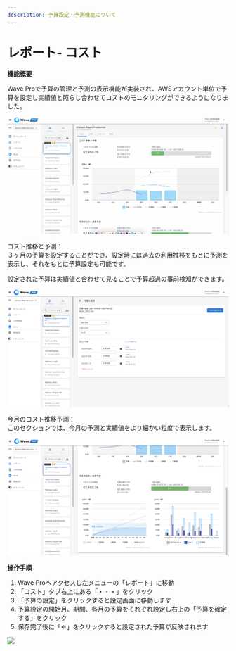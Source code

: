 ```yaml
---
description: 予算設定・予測機能について
---
```


# レポート- コスト

**機能概要**

Wave Proで予算の管理と予測の表示機能が実装され、AWSアカウント単位で予算を設定し実績値と照らし合わせてコストのモニタリングができるようになりました。

![](../../.gitbook/assets/2021-09-15-18.55.15.gif)

コスト推移と予測：\
３ヶ月の予算を設定することができ、設定時には過去の利用推移をもとに予測を表示し、それをもとに予算設定も可能です。

設定された予算は実績値と合わせて見ることで予算超過の事前検知ができます。

![](../../.gitbook/assets/sukurnshotto-2021-09-15-185914png.png)

今月のコスト推移予測：\
このセクションでは、今月の予測と実績値をより細かい粒度で表示します。

![](../../.gitbook/assets/sukurnshotto-2021-09-15-192039png.png)

**操作手順**

1. Wave Proへアクセスし左メニューの「レポート」に移動
2. 「コスト」タブ右上にある「・・・」をクリック
3. 「予算の設定」をクリックすると設定画面に移動します
4. 予算設定の開始月、期間、各月の予算をそれぞれ設定し右上の「予算を確定する」をクリック
5. 保存完了後に「←」をクリックすると設定された予算が反映されます

![](https://downloads.intercomcdn.com/i/o/394838810/261ad74982505e4f93d9f61b/%E3%82%B9%E3%82%AF%E3%83%AA%E3%83%BC%E3%83%B3%E3%82%B7%E3%83%A7%E3%83%83%E3%83%88+2021-09-27+12.40.02.png)
